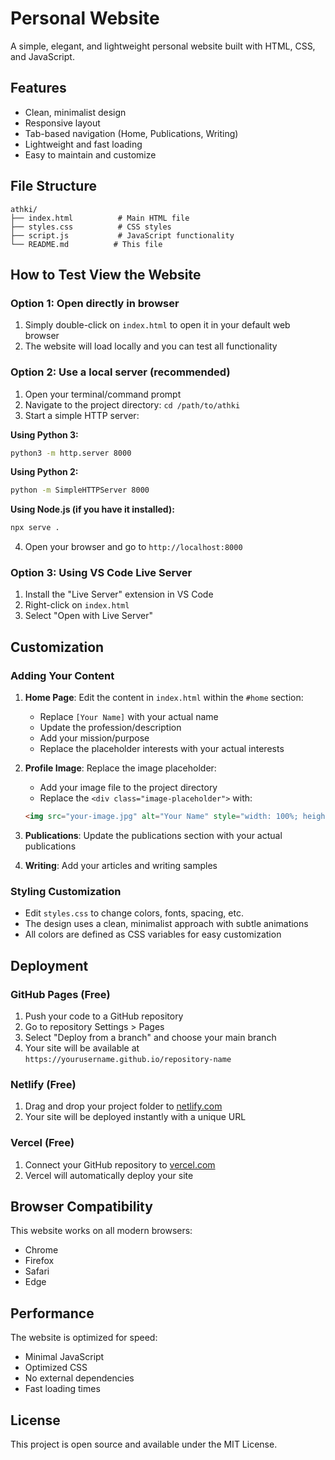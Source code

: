 # Personal Website

A simple, elegant, and lightweight personal website built with HTML, CSS, and JavaScript.

## Features

- Clean, minimalist design
- Responsive layout
- Tab-based navigation (Home, Publications, Writing)
- Lightweight and fast loading
- Easy to maintain and customize

## File Structure

```
athki/
├── index.html          # Main HTML file
├── styles.css          # CSS styles
├── script.js           # JavaScript functionality
└── README.md          # This file
```

## How to Test View the Website

### Option 1: Open directly in browser
1. Simply double-click on `index.html` to open it in your default web browser
2. The website will load locally and you can test all functionality

### Option 2: Use a local server (recommended)
1. Open your terminal/command prompt
2. Navigate to the project directory: `cd /path/to/athki`
3. Start a simple HTTP server:

**Using Python 3:**
```bash
python3 -m http.server 8000
```

**Using Python 2:**
```bash
python -m SimpleHTTPServer 8000
```

**Using Node.js (if you have it installed):**
```bash
npx serve .
```

4. Open your browser and go to `http://localhost:8000`

### Option 3: Using VS Code Live Server
1. Install the "Live Server" extension in VS Code
2. Right-click on `index.html`
3. Select "Open with Live Server"

## Customization

### Adding Your Content

1. **Home Page**: Edit the content in `index.html` within the `#home` section:
   - Replace `[Your Name]` with your actual name
   - Update the profession/description
   - Add your mission/purpose
   - Replace the placeholder interests with your actual interests

2. **Profile Image**: Replace the image placeholder:
   - Add your image file to the project directory
   - Replace the `<div class="image-placeholder">` with:
   ```html
   <img src="your-image.jpg" alt="Your Name" style="width: 100%; height: 100%; object-fit: cover;">
   ```

3. **Publications**: Update the publications section with your actual publications

4. **Writing**: Add your articles and writing samples

### Styling Customization

- Edit `styles.css` to change colors, fonts, spacing, etc.
- The design uses a clean, minimalist approach with subtle animations
- All colors are defined as CSS variables for easy customization

## Deployment

### GitHub Pages (Free)
1. Push your code to a GitHub repository
2. Go to repository Settings > Pages
3. Select "Deploy from a branch" and choose your main branch
4. Your site will be available at `https://yourusername.github.io/repository-name`

### Netlify (Free)
1. Drag and drop your project folder to [netlify.com](https://netlify.com)
2. Your site will be deployed instantly with a unique URL

### Vercel (Free)
1. Connect your GitHub repository to [vercel.com](https://vercel.com)
2. Vercel will automatically deploy your site

## Browser Compatibility

This website works on all modern browsers:
- Chrome
- Firefox
- Safari
- Edge

## Performance

The website is optimized for speed:
- Minimal JavaScript
- Optimized CSS
- No external dependencies
- Fast loading times

## License

This project is open source and available under the MIT License. 